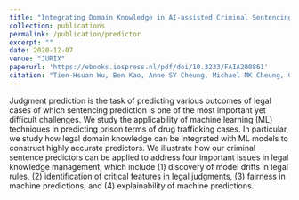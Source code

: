 ```yaml
---
title: "Integrating Domain Knowledge in AI-assisted Criminal Sentencing of Drug Trafficking Cases"
collection: publications
permalink: /publication/predictor
excerpt: ""
date: 2020-12-07
venue: "JURIX"
paperurl: 'https://ebooks.iospress.nl/pdf/doi/10.3233/FAIA200861'
citation: "Tien-Hsuan Wu, Ben Kao, Anne SY Cheung, Michael MK Cheung, Chen Wang, Yongxi Chen, Guowen Yuan and Reynold Cheng. Integrating Domain Knowledge in AI-assisted Criminal Sentencing of Drug Trafficking Cases. In Legal Knowledge and Information Systems: JURIX 2020: The Thirty-third Annual Conference, Brno, Czech Republic, December 9-11, 2020 (Vol. 334, p. 174). IOS Press."
---
```

Judgment prediction is the task of predicting various outcomes of legal cases of which sentencing prediction is one of the most important yet difficult challenges. We study the applicability of machine learning (ML) techniques in predicting prison terms of drug trafficking cases. In particular, we study how legal domain knowledge can be integrated with ML models to construct highly accurate predictors. We illustrate how our criminal sentence predictors can be applied to address four important issues in legal knowledge management, which include (1) discovery of model drifts in legal rules, (2) identification of critical features in legal judgments, (3) fairness in machine predictions, and (4) explainability of machine predictions.
